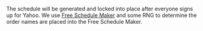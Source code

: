 The schedule will be generated and locked into place after everyone signs up for Yahoo. We use [Free Schedule Maker](http://schedules.footballguys.com/index.php?teams=10) and some RNG to determine the order names are placed into the Free Schedule Maker.